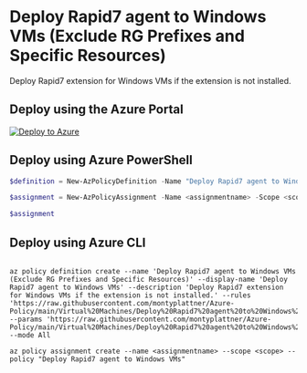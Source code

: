 # Deploy Rapid7 agent to Windows VMs (Exclude RG Prefixes and Specific Resources)

Deploy Rapid7 extension for Windows VMs if the extension is not installed.

## Deploy using the Azure Portal

[![Deploy to Azure](http://azuredeploy.net/deploybutton.png)](https://portal.azure.com/#blade/Microsoft_Azure_Policy/CreatePolicyDefinitionBlade/uri/https%3A%2F%2Fgithub.com%2Fmontyplattner%2FAzure-Policy%2Fblob%2Fmain%2FVirtual%2520Machines%2FDeploy%2520Rapid7%2520agent%2520to%2520Windows%2520VMs%2520%28Exclude%2520RG%2520Prefixes%2520and%2520Specific%2520Resources%29%2Fazurepolicy.json)

## Deploy using Azure PowerShell

````powershell
$definition = New-AzPolicyDefinition -Name "Deploy Rapid7 agent to Windows VMs (Exclude RG Prefixes and Specific Resources)" -DisplayName "Deploy Rapid7 agent to Windows VMs" -description "Deploy Rapid7 extension for Windows VMs if the extension is not installed." -Policy 'https://raw.githubusercontent.com/montyplattner/Azure-Policy/main/Virtual%20Machines/Deploy%20Rapid7%20agent%20to%20Windows%20VMs%20(Exclude%20RG%20Prefixes%20and%20Specific%20Resources)/azurepolicy.rules.json' -Parameter 'https://raw.githubusercontent.com/montyplattner/Azure-Policy/main/Virtual%20Machines/Deploy%20Rapid7%20agent%20to%20Windows%20VMs%20(Exclude%20RG%20Prefixes%20and%20Specific%20Resources)/azurepolicy.parameters.json' -Mode All

$assignment = New-AzPolicyAssignment -Name <assignmentname> -Scope <scope>  -PolicyDefinition $definition

$assignment 
````

## Deploy using Azure CLI

````cli

az policy definition create --name 'Deploy Rapid7 agent to Windows VMs (Exclude RG Prefixes and Specific Resources)' --display-name 'Deploy Rapid7 agent to Windows VMs' --description 'Deploy Rapid7 extension for Windows VMs if the extension is not installed.' --rules 'https://raw.githubusercontent.com/montyplattner/Azure-Policy/main/Virtual%20Machines/Deploy%20Rapid7%20agent%20to%20Windows%20VMs%20(Exclude%20RG%20Prefixes%20and%20Specific%20Resources)/azurepolicy.rules.json' --params 'https://raw.githubusercontent.com/montyplattner/Azure-Policy/main/Virtual%20Machines/Deploy%20Rapid7%20agent%20to%20Windows%20VMs%20(Exclude%20RG%20Prefixes%20and%20Specific%20Resources)/azurepolicy.parameters.json' --mode All

az policy assignment create --name <assignmentname> --scope <scope> --policy "Deploy Rapid7 agent to Windows VMs" 

````
